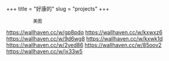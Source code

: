 +++
title = "好康的"
slug = "projects"
+++

              美图
https://wallhaven.cc/w/gp8pdq
https://wallhaven.cc/w/kxwxz6
https://wallhaven.cc/w/9d6wg8
https://wallhaven.cc/w/kxwk1d
https://wallhaven.cc/w/2yed86
https://wallhaven.cc/w/85oov2
https://wallhaven.cc/w/jx33w5

